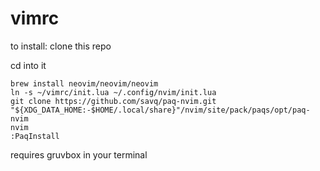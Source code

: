 # vimrc

to install:
clone this repo

cd into it
```
brew install neovim/neovim/neovim
ln -s ~/vimrc/init.lua ~/.config/nvim/init.lua
git clone https://github.com/savq/paq-nvim.git "${XDG_DATA_HOME:-$HOME/.local/share}"/nvim/site/pack/paqs/opt/paq-nvim
nvim
:PaqInstall
```
requires gruvbox in your terminal
